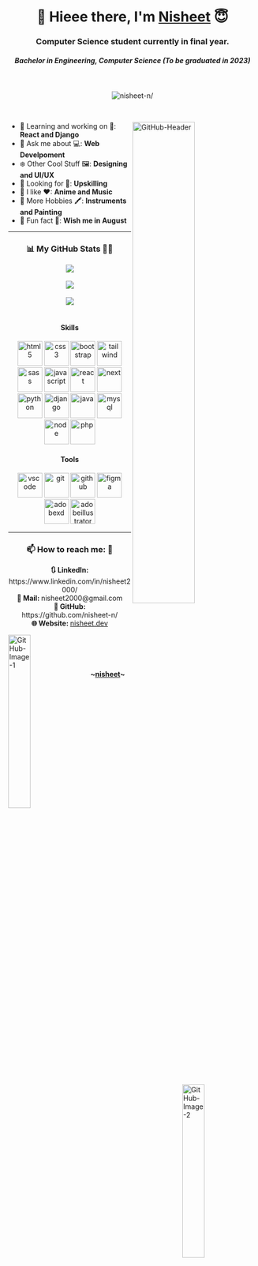 <h1 align="center">
 👋 Hieee there, I'm 
 <a target="_blank" href="https://www.nisheet.dev/">Nisheet</a> 😇
</h1>

<h3 align="center">Computer Science student currently in final year.</h3>
<h5 align="center">Bachelor in Engineering, Computer Science (To be graduated in 2023)</h5>

<br/>
<p align="center"> <img src=https://komarev.com/ghpvc/?username=nisheet-n&color=blueviolet&style=for-the-badge alt=nisheet-n/></p>
<br/>

<img width="50%" align="right" alt="GitHub-Header" 
     src="https://user-images.githubusercontent.com/73037598/168544638-66112c88-737c-4160-aebd-5f82532e3580.svg" />

- 🔭 Learning and working on 🌱:  **React and Django**
- 🙌 Ask me about 💻:  **Web Develpoment** 
- ❄️ Other Cool Stuff 🖼️:  **Designing and UI/UX**
- 👯 Looking for 💼:  **Upskilling**
- 🧚 I like ❤:  **Anime and Music**
- 🎹 More Hobbies 🖍️:  **Instruments and Painting**
- 🎂 Fun fact 🎈:  **Wish me in August**

<hr/>

<h3 align="center">📊 My GitHub Stats 👨‍💻</h3>

<div align="center">
 <img src="https://github-readme-streak-stats.herokuapp.com/?user=nisheet-n&theme=algolia&date_format=M%20j%5B%2C%20Y%5D&background=0D1117&border=F4F4F4&stroke=F4F4F4&currStreakNum=4C71F1&sideNums=4C71F1&currStreakLabel=4C71F1&ring=AB24D4&fire=AB24D4&sideLabels=4C71F1"/>
 <br/><br/>

 <img src="https://github-readme-stats.vercel.app/api/top-langs/?username=nisheet-n&custom_title=Languages%20And%20Skills%20💫&card_width=445&langs_count=10&layout=compact&bg_color=0D1117&title_color=4C71F1&text_color=E5E5E5&hide_border=false&border_color=F4F4F4&border_radius=10&hide=jupyter%20notebook"/>
 <br/><br/>

 <img src="https://github-readme-stats.vercel.app/api?username=nisheet-n&custom_title=Awesome%20Works%20🌟&show_icons=true&count_private=true&line_height=35&bg_color=0D1117&title_color=4C71F1&text_color=E5E5E5&hide_border=false&border_color=F4F4F4&border_radius=10"/>
</div>

<br/>

<h4 align="center">Skills</h4>
<p align="center">
	 <img style="margin: auto;" width="50" height="50" alt=html5 
       src="https://user-images.githubusercontent.com/73037598/168581304-0be9faff-94b5-4869-af6a-766bd2fe971b.svg" /> 
	 <img style="margin: auto;" width="50" height="50" alt=css3 
       src="https://user-images.githubusercontent.com/73037598/168581286-a72040c5-5c94-40ed-8b34-87fa3fcab8e9.svg" /> 
	 <img style="margin: auto;" width="50" height="50" alt=bootstrap 
       src="https://user-images.githubusercontent.com/73037598/168581280-a40db997-6e71-40a1-9b7b-4e1c3b4ccab5.svg" />
  <img style="margin: auto;" width="50" height="50" alt=tailwind 
       src="https://user-images.githubusercontent.com/73037598/168581341-f4e614e6-b6fa-4ec8-988f-f3f1ba85cf59.svg" />
  <img style="margin: auto;" width="50" height="50" alt=sass 
       src="https://user-images.githubusercontent.com/73037598/168581338-44bda032-cf23-4333-87cd-f42b6ca3fd73.svg" />
  <img style="margin: auto;" width="50" height="50" alt=javascript 
       src="https://user-images.githubusercontent.com/73037598/168581309-b822d584-4f7a-424a-b841-4dd37a4fdb0f.svg" />
  <img style="margin: auto;" width="50" height="50" alt=react 
       src="https://user-images.githubusercontent.com/73037598/168581334-4e5848ac-8d93-4232-bcac-b19213f82bea.svg" />
  <img style="margin: auto;" width="50" height="50" alt=next 
       src="https://user-images.githubusercontent.com/73037598/168581315-b6c4b17c-9433-43fc-9d2b-55e35725bcf6.svg" />
  <img style="margin: auto;" width="50" height="50" alt=python 
       src="https://user-images.githubusercontent.com/73037598/168581329-a27e9f4d-97b9-4291-8851-e925d31b89b1.svg" />
  <img style="margin: auto;" width="50" height="50" alt=django 
       src="https://user-images.githubusercontent.com/73037598/168581289-47dffad1-39d8-449e-ac20-7ee58d634089.svg" />
  <img style="margin: auto;" width="50" height="50" alt=java 
       src="https://user-images.githubusercontent.com/73037598/168581306-37687205-d140-4c8e-b0c7-6f36a259b00e.svg" />
  <img style="margin: auto;" width="50" height="50" alt=mysql 
       src="https://user-images.githubusercontent.com/73037598/168586727-11eb2609-d3b3-4d4c-80d8-676d01a7598a.svg" />
  <img style="margin: auto;" width="50" height="50" alt=node 
       src="https://user-images.githubusercontent.com/73037598/168581320-317d318e-69fe-4a35-b5e2-181ba5342e4d.svg" />
  <img style="margin: auto;" width="50" height="50" alt=php 
       src="https://user-images.githubusercontent.com/73037598/168581325-01633092-9af7-49c2-a5b3-51d9976da435.svg" /> 
</p>

<h4 align="center">Tools</h4>
<p align="center">
	 <img style="margin: auto;" width="50" height="50" alt=vscode 
       src="https://user-images.githubusercontent.com/73037598/168581343-fae9cd68-6695-48c6-b2a3-0da52d1fb99f.svg" /> 
	 <img style="margin: auto;" width="50" height="50" alt=git 
       src="https://user-images.githubusercontent.com/73037598/168581299-64b9ca75-d98d-47cb-a917-e7f4008e7c4b.svg" /> 
	 <img style="margin: auto;" width="50" height="50" alt=github 
       src="https://user-images.githubusercontent.com/73037598/168581302-bc606afb-599f-4a0c-aab1-302c6d42f130.svg" />
  <img style="margin: auto;" width="50" height="50" alt=figma 
       src="https://user-images.githubusercontent.com/73037598/168581297-3150602b-a8a3-4457-990a-b1a0df634b17.svg" />
  <img style="margin: auto;" width="50" height="50" alt=adobexd 
       src="https://user-images.githubusercontent.com/73037598/168581277-a5fc3360-42a0-47a8-970e-bc03e71b492c.svg" />
  <img style="margin: auto;" width="50" height="50" alt=adobeillustrator 
       src="https://user-images.githubusercontent.com/73037598/168581271-a081c4d2-693e-4b90-90ec-341bb110666f.svg" />
</p>

<hr/>

<div align="center">
 <h3>📫 How to reach me: 💬</h3>
 <b>🔃 LinkedIn: </b> https://www.linkedin.com/in/nisheet2000/ <br>
 <b>💌 Mail: </b> nisheet2000@gmail.com <br>
 <b>🤖 GitHub: </b> https://github.com/nisheet-n/ <br>
 <b>🌐 Website: </b> <a target="_blank" href="https://www.nisheet.dev/">nisheet.dev</a> <br>
</div>

<div>
 <img width="30%" align="left" alt="GitHub-Image-1" 
      src="https://user-images.githubusercontent.com/73037598/168551056-2d3da41d-c732-4ea6-9ae4-aeec1dfcfb5a.svg" />

 <img width="30%" align="right" alt="GitHub-Image-2" 
      src="https://user-images.githubusercontent.com/73037598/168551325-4e5b455f-47c3-4101-9895-edac5efc71d0.svg" />
</div>

<br/><br/><br/>

<h4 align="center">~<a target="_blank" href="https://www.nisheet.dev/">nisheet</a>~</h4>
